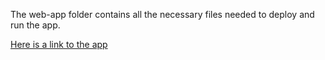 The web-app folder contains all the necessary files needed to deploy and run the app.

[Here is a link to the app](https://wine-tasting-web-app.herokuapp.com/)
